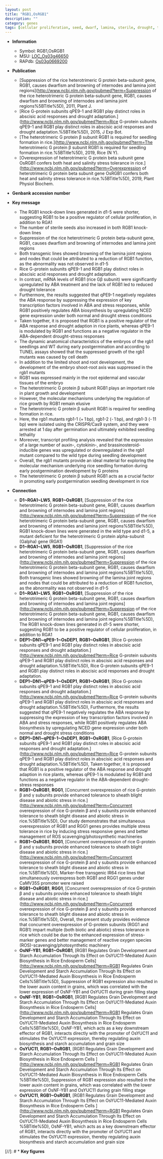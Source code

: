 ```yaml
---
layout: post
title: "RGB1,OsRGB1"
description: ""
category: genes
tags: [cellular proliferation, seed, dwarf, lamina, sterile, drought, tolerance, transcription factor,  ABA , drought tolerance, stress, ABA, drought stress, drought stress , abscisic acid, stress response, seedlings, root, growth, shoot, seedling, development, root development, cell death, plant growth]
---
```


* **Information**  
    + Symbol: RGB1,OsRGB1  
    + MSU: [LOC_Os03g46650](http://rice.plantbiology.msu.edu/cgi-bin/ORF_infopage.cgi?orf=LOC_Os03g46650)  
    + RAPdb: [Os03g0669200](http://rapdb.dna.affrc.go.jp/viewer/gbrowse_details/irgsp1?name=Os03g0669200)  

* **Publication**  
    + [Suppression of the rice heterotrimeric G protein beta-subunit gene, RGB1, causes dwarfism and browning of internodes and lamina joint regions](http://www.ncbi.nlm.nih.gov/pubmed?term=Suppression of the rice heterotrimeric G protein beta-subunit gene, RGB1, causes dwarfism and browning of internodes and lamina joint regions%5BTitle%5D), 2011, Plant J.
    + [Rice G-protein subunits qPE9-1 and RGB1 play distinct roles in abscisic acid responses and drought adaptation.](http://www.ncbi.nlm.nih.gov/pubmed?term=Rice G-protein subunits qPE9-1 and RGB1 play distinct roles in abscisic acid responses and drought adaptation.%5BTitle%5D), 2015, J Exp Bot.
    + [The heterotrimeric G protein β subunit RGB1 is required for seedling formation in rice.](http://www.ncbi.nlm.nih.gov/pubmed?term=The heterotrimeric G protein β subunit RGB1 is required for seedling formation in rice.%5BTitle%5D), 2019, Rice (N Y).
    + [Overexpression of heterotrimeric G protein beta subunit gene OsRGB1 confers both heat and salinity stress tolerance in rice.](http://www.ncbi.nlm.nih.gov/pubmed?term=Overexpression of heterotrimeric G protein beta subunit gene OsRGB1 confers both heat and salinity stress tolerance in rice.%5BTitle%5D), 2019, Plant Physiol Biochem.

* **Genbank accession number**  

* **Key message**  
    + The RGB1 knock-down lines generated in d1-5 were shorter, suggesting RGB1 to be a positive regulator of cellular proliferation, in addition to RGA1
    + The number of sterile seeds also increased in both RGB1 knock-down lines
    + Suppression of the rice heterotrimeric G protein beta-subunit gene, RGB1, causes dwarfism and browning of internodes and lamina joint regions
    + Both transgenic lines showed browning of the lamina joint regions and nodes that could be attributed to a reduction of RGB1 function, as the abnormality was not observed in d1-5
    + Rice G-protein subunits qPE9-1 and RGB1 play distinct roles in abscisic acid responses and drought adaptation.
    + In contrast, mRNA levels of RGB1 (rice Gβ subunit) were significantly upregulated by ABA treatment and the lack of RGB1 led to reduced drought tolerance
    + Furthermore, the results suggested that qPE9-1 negatively regulates the ABA response by suppressing the expression of key transcription factors involved in ABA and stress responses, while RGB1 positively regulates ABA biosynthesis by upregulating NCED gene expression under both normal and drought stress conditions
    + Taken together, it is proposed that RGB1 is a positive regulator of the ABA response and drought adaption in rice plants, whereas qPE9-1 is modulated by RGB1 and functions as a negative regulator in the ABA-dependent drought-stress responses
    + The dynamic anatomical characteristics of the embryos of the rgb1 seedlings and WT during early postgermination and according to TUNEL assays showed that the suppressed growth of the rgb1 mutants was caused by cell death
    + In addition to the limited shoot and root development, the development of the embryo shoot-root axis was suppressed in the rgb1 mutants
    + RGB1 was expressed mainly in the root epidermal and vascular tissues of the embryo
    + The heterotrimeric G protein β subunit RGB1 plays an important role in plant growth and development
    + However, the molecular mechanisms underlying the regulation of rice growth by RGB1 remain elusive
    + The heterotrimeric G protein β subunit RGB1 is required for seedling formation in rice.
    + Here, the rgb1 mutants rgb1-1 (+ 1 bp), rgb1-2 (- 1 bp), and rgb1-3 (- 11 bp) were isolated using the CRISPR/Cas9 system, and they were arrested at 1 day after germination and ultimately exhibited seedling lethality
    + Moreover, transcript profiling analysis revealed that the expression of a large number of auxin-, cytokinin-, and brassinosteroid-inducible genes was upregulated or downregulated in the rgb1 mutant compared to the wild type during seedling development
    + Overall, the rgb1 mutants provide an ideal material for exploring the molecular mechanism underlying rice seedling formation during early postgermination development by G proteins
    + The heterotrimeric G protein β subunit RGB1 acts as a crucial factor in promoting early postgermination seedling development in rice

* **Connection**  
    + __D1~RGA1~LW5__, __RGB1~OsRGB1__, [Suppression of the rice heterotrimeric G protein beta-subunit gene, RGB1, causes dwarfism and browning of internodes and lamina joint regions](http://www.ncbi.nlm.nih.gov/pubmed?term=Suppression of the rice heterotrimeric G protein beta-subunit gene, RGB1, causes dwarfism and browning of internodes and lamina joint regions%5BTitle%5D), RGB1 knock-down lines were generated in the wild type and d1-5, a mutant deficient for the heterotrimeric G protein alpha-subunit (Galpha) gene (RGA1)
    + __D1~RGA1~LW5__, __RGB1~OsRGB1__, [Suppression of the rice heterotrimeric G protein beta-subunit gene, RGB1, causes dwarfism and browning of internodes and lamina joint regions](http://www.ncbi.nlm.nih.gov/pubmed?term=Suppression of the rice heterotrimeric G protein beta-subunit gene, RGB1, causes dwarfism and browning of internodes and lamina joint regions%5BTitle%5D), Both transgenic lines showed browning of the lamina joint regions and nodes that could be attributed to a reduction of RGB1 function, as the abnormality was not observed in d1-5
    + __D1~RGA1~LW5__, __RGB1~OsRGB1__, [Suppression of the rice heterotrimeric G protein beta-subunit gene, RGB1, causes dwarfism and browning of internodes and lamina joint regions](http://www.ncbi.nlm.nih.gov/pubmed?term=Suppression of the rice heterotrimeric G protein beta-subunit gene, RGB1, causes dwarfism and browning of internodes and lamina joint regions%5BTitle%5D), The RGB1 knock-down lines generated in d1-5 were shorter, suggesting RGB1 to be a positive regulator of cellular proliferation, in addition to RGA1
    + __DEP1~DN1~qPE9-1~OsDEP1__, __RGB1~OsRGB1__, [Rice G-protein subunits qPE9-1 and RGB1 play distinct roles in abscisic acid responses and drought adaptation.](http://www.ncbi.nlm.nih.gov/pubmed?term=Rice G-protein subunits qPE9-1 and RGB1 play distinct roles in abscisic acid responses and drought adaptation.%5BTitle%5D), Rice G-protein subunits qPE9-1 and RGB1 play distinct roles in abscisic acid responses and drought adaptation.
    + __DEP1~DN1~qPE9-1~OsDEP1__, __RGB1~OsRGB1__, [Rice G-protein subunits qPE9-1 and RGB1 play distinct roles in abscisic acid responses and drought adaptation.](http://www.ncbi.nlm.nih.gov/pubmed?term=Rice G-protein subunits qPE9-1 and RGB1 play distinct roles in abscisic acid responses and drought adaptation.%5BTitle%5D), Furthermore, the results suggested that qPE9-1 negatively regulates the ABA response by suppressing the expression of key transcription factors involved in ABA and stress responses, while RGB1 positively regulates ABA biosynthesis by upregulating NCED gene expression under both normal and drought stress conditions
    + __DEP1~DN1~qPE9-1~OsDEP1__, __RGB1~OsRGB1__, [Rice G-protein subunits qPE9-1 and RGB1 play distinct roles in abscisic acid responses and drought adaptation.](http://www.ncbi.nlm.nih.gov/pubmed?term=Rice G-protein subunits qPE9-1 and RGB1 play distinct roles in abscisic acid responses and drought adaptation.%5BTitle%5D), Taken together, it is proposed that RGB1 is a positive regulator of the ABA response and drought adaption in rice plants, whereas qPE9-1 is modulated by RGB1 and functions as a negative regulator in the ABA-dependent drought-stress responses
    + __RGB1~OsRGB1__, __RGG1__, [Concurrent overexpression of rice G-protein β and γ subunits provide enhanced tolerance to sheath blight disease and abiotic stress in rice.](http://www.ncbi.nlm.nih.gov/pubmed?term=Concurrent overexpression of rice G-protein β and γ subunits provide enhanced tolerance to sheath blight disease and abiotic stress in rice.%5BTitle%5D), Our study demonstrates that simultaneous overexpression of RGB1 and RGG1 genes provides multiple stress tolerance in rice by inducing stress responsive genes and better management of ROS scavenging/photosynthetic machineries
    + __RGB1~OsRGB1__, __RGG1__, [Concurrent overexpression of rice G-protein β and γ subunits provide enhanced tolerance to sheath blight disease and abiotic stress in rice.](http://www.ncbi.nlm.nih.gov/pubmed?term=Concurrent overexpression of rice G-protein β and γ subunits provide enhanced tolerance to sheath blight disease and abiotic stress in rice.%5BTitle%5D),  Marker-free transgenic IR64 rice lines that simultaneously overexpress both RGB1 and RGG1 genes under CaMV35S promoter were raised
    + __RGB1~OsRGB1__, __RGG1__, [Concurrent overexpression of rice G-protein β and γ subunits provide enhanced tolerance to sheath blight disease and abiotic stress in rice.](http://www.ncbi.nlm.nih.gov/pubmed?term=Concurrent overexpression of rice G-protein β and γ subunits provide enhanced tolerance to sheath blight disease and abiotic stress in rice.%5BTitle%5D),  Overall, the present study provides evidence that concurrent overexpression of G-protein subunits (RGG1 and RGB1) impart multiple (both biotic and abiotic) stress tolerance in rice which could be due to the enhanced expression of stress-marker genes and better management of reactive oxygen species (ROS)-scavenging/photosynthetic machinery
    + __OsNF-YB1__, __RGB1~OsRGB1__, [RGB1 Regulates Grain Development and Starch Accumulation Through Its Effect on OsYUC11-Mediated Auxin Biosynthesis in Rice Endosperm Cells](http://www.ncbi.nlm.nih.gov/pubmed?term=RGB1 Regulates Grain Development and Starch Accumulation Through Its Effect on OsYUC11-Mediated Auxin Biosynthesis in Rice Endosperm Cells%5BTitle%5D),  Suppression of RGB1 expression also resulted in the lower auxin content in grains, which was correlated with the lower expression of OsNF-YB1 and OsYUC11 during grain filling stage
    + __OsNF-YB1__, __RGB1~OsRGB1__, [RGB1 Regulates Grain Development and Starch Accumulation Through Its Effect on OsYUC11-Mediated Auxin Biosynthesis in Rice Endosperm Cells](http://www.ncbi.nlm.nih.gov/pubmed?term=RGB1 Regulates Grain Development and Starch Accumulation Through Its Effect on OsYUC11-Mediated Auxin Biosynthesis in Rice Endosperm Cells%5BTitle%5D),  OsNF-YB1, which acts as a key downstream effector of RGB1, interacts directly with the promoter of OsYUC11 and stimulates the OsYUC11 expression, thereby regulating auxin biosynthesis and starch accumulation and grain size
    + __OsYUC11__, __RGB1~OsRGB1__, [RGB1 Regulates Grain Development and Starch Accumulation Through Its Effect on OsYUC11-Mediated Auxin Biosynthesis in Rice Endosperm Cells ](http://www.ncbi.nlm.nih.gov/pubmed?term=RGB1 Regulates Grain Development and Starch Accumulation Through Its Effect on OsYUC11-Mediated Auxin Biosynthesis in Rice Endosperm Cells %5BTitle%5D),  Suppression of RGB1 expression also resulted in the lower auxin content in grains, which was correlated with the lower expression of OsNF-YB1 and OsYUC11 during grain filling stage
    + __OsYUC11__, __RGB1~OsRGB1__, [RGB1 Regulates Grain Development and Starch Accumulation Through Its Effect on OsYUC11-Mediated Auxin Biosynthesis in Rice Endosperm Cells ](http://www.ncbi.nlm.nih.gov/pubmed?term=RGB1 Regulates Grain Development and Starch Accumulation Through Its Effect on OsYUC11-Mediated Auxin Biosynthesis in Rice Endosperm Cells %5BTitle%5D),  OsNF-YB1, which acts as a key downstream effector of RGB1, interacts directly with the promoter of OsYUC11 and stimulates the OsYUC11 expression, thereby regulating auxin biosynthesis and starch accumulation and grain size

[//]: # * **Key figures**  


